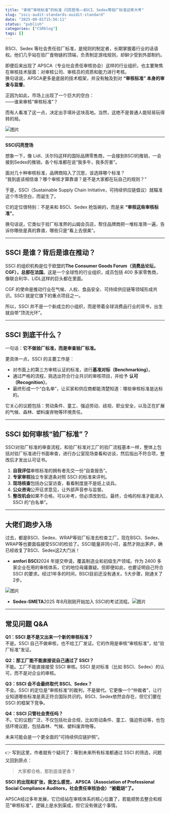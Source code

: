 ```yaml
---
title: "审核“审核标准”的标准 闪亮登场——BSCI、Sedex等验厂标准迎来大考"
slug: "ssci-audit-standards-auidit-standard"
date: "2025-09-01T15:56:11"
status: "publish"
categories: ["CSRblog"]
tags: []
---
```


BSCI、Sedex 等社会责任验厂标准，是规则的制定者，长期掌握着行业的话语权。他们几乎站在验厂食物链的顶端，负责制定游戏规则，却鲜少受到外部制约。

即便后来出现了 APSCA（专业社会责任审核协会）这样的行业组织，也主要聚焦在审核技术层面：对审核公司、审核员的资质和能力进行考核。  
换句话说，APSCA更多是底层的技术框架，并没有触及到对 **“审核标准” 本身的审查与监督**。

正因为如此，市场上出现了一个巨大的空白：  
——谁来审核“审核标准”？

而有人看准了这一点，决定出手填补这块高地。当然，这绝不是普通人能轻易玩得转的局。

![图片](https://mmbiz.qpic.cn/mmbiz_png/4mruicD4E4iaJrY03EPjMiabuXG9O7icZ5pIvWdsYpYBVbV1AdabJib3ylryOdlCzwsk9GuD34nsNsJ2AozdTXWyeIQ/640?wx_fmt=png&from=appmsg&watermark=1&tp=webp&wxfrom=5&wx_lazy=1)

* * *

**SSCI闪亮登场**

想象一下，像 Lidl、沃尔玛这样的国际品牌零售商，一会接到BSCI的推销，一会接到Sedex的推销，各个标准都在说“我多牛，我多厉害”。

面对几十种审核标准，品牌商陷入了沉思，该选择哪个标准？  
“我到底该相信谁？哪个审核才算靠谱？是不是大家都在玩自己的规则？”

于是，SSCI（Sustainable Supply Chain Initiative，可持续供应链倡议）就瞄准这个市场空白，而诞生了。

它的定位很特别：不是来和 BSCI、Sedex 抢饭碗的，而是来 **“审核这些审核标准”**。

换句话说，它类似于验厂标准界的山姆会员店，帮住品牌商把一堆标准筛一遍，告诉你哪些是真的靠谱，哪些只是“看上去很美”。

* * *

**SSCI 是谁？背后是谁在推动？**
--------------------

SSCI 的组织机构是位于欧盟的**The Consumer Goods Forum（消费品论坛，CGF），总部在法国**。这是一个全球性的行业组织，成员包括 400 多家零售商，像联合利华、LIDL这样的巨头都在里面。

CGF 的使命是推动行业在气候、人权、食品安全、可持续供应链等领域形成共识。SSCI 就是它旗下的重点项目之一。

所以，SSCI 并不是一个新成立的小组织，而是带着全球消费品行业的背书，出生就自带“顶流光环”。

* * *

**SSCI 到底干什么？**
---------------

一句话：**它不做验厂标准，而是审查验厂标准。**

更具体一点，SSCI 的主要工作是：

*   对市面上的第三方审核认证的标准，进行**基准对标（Benchmarking）**。
*   通过严格的流程，挑选出符合行业共识的审核项目，并给予 **认可（Recognition）**。
*   最终形成一个“白名单”，让买家和供应商都能清楚知道：哪些审核标准是达标的。

它关心的议题包括：劳动条件、童工、强迫劳动、歧视、职业安全，以及正在扩展的气候、森林、塑料废弃物等环境责任。

* * *

**SSCI 如何审核“验厂标准”？**
--------------------

SSCI对验厂标准的审查流程，和验厂标准对工厂的验厂流程基本一样，整体上包括对验厂标准进行书面审查，进行办公室现场查看和访谈，然后指出不符合项，整改后才发出认可证书。

1.  **自我评估**审核标准的拥有者先交一份“自查报告”。
2.  **专家审核**独立专家逐条对照 SSCI 的标准来评判。
3.  **现场核查**包括办公室访查，看看制度是不是纸上谈兵。
4.  **公众咨询**公开征求意见，让外部声音参与监督。
5.  **整改机会**如果不合格，可以补考，但必须改到位。最终，合格的标准才能进入 SSCI 的“白名单”。

* * *

**大佬们跑步入场**
-----------

过去，都是BSCI、Sedex、WRAP等验厂标准去检查工厂，现在BSCI、Sedex、WRAP等也要面临接受SSCI的检验了。SSCI能量非同小可，虽然才刚出茅庐，确已经收复了BSCI、Sedex这2大门派！

*   **amfori BSCI**2024 年提交申请，覆盖制造业和初级生产领域。作为 2400 多家企业在用的审核体系，它的地位毋庸置疑。但即便如此，也要证明自己符合 SSCI 的要求。经过1年多的时间，BSCI目前还没有通关。5大步骤，刚通关了2步。

![图片](https://mmbiz.qpic.cn/mmbiz_png/4mruicD4E4iaJrY03EPjMiabuXG9O7icZ5pI6KicaHd4QuVn3MZVRqfO9quzgkCtr0XtWkZQ42UUrGgQwFXflWQiaibWA/640?wx_fmt=png&from=appmsg&watermark=1&tp=webp&wxfrom=5&wx_lazy=1)

*   **Sedex-SMETA**2025 年8月刚刚开始加入 SSCI的考试流程。![图片](https://mmbiz.qpic.cn/mmbiz_png/4mruicD4E4iaJrY03EPjMiabuXG9O7icZ5pIvWQUkEiac4CBX6vQ9BeGqYBlM1ECD0NkX8bPFTmzlh716ib0gUtE0Adw/640?wx_fmt=png&from=appmsg&watermark=1&tp=webp&wxfrom=5&wx_lazy=1)

* * *

**常见问题 Q&A**
------------

**Q1：SSCI 是不是又出来一个新的审核标准？**  
不是。SSCI 自己不做审核，也不给工厂发证。它的作用是审核“审核标准”，给“验厂标准”发证。

**Q2：那工厂能不能直接说自己通过了 SSCI？**  
不能。工厂不能直接接受 SSCI 审核。SSCI 是对标准（比如 BSCI、Sedex）的认可，而不是对企业的审核。

**Q3：SSCI 会不会最终取代 BSCI、Sedex？**  
不会。SSCI 的定位是“审核标准”的裁判，不是替代。它更像一个“仲裁者”，让行业知道哪些标准是真正符合国际共识的。BSCI、Sedex依然会存在，但它们要在 SSCI 的框架下竞争。

**Q4：SSCI 只管社会责任吗？**  
不。它的议题广泛，不仅包括社会合规，比如劳动条件、童工、强迫劳动等，也包括环境议题，包括森林、气候、塑料废弃物等。

未来可能会是一个更全面的“可持续供应链护照”。

* * *

👉 写到这里，作者就有个疑问了：等到未来所有标准都通过 SSCI 的筛选，问题又回到原点：  

> 大家都合格，那到底谁更香？

**SSCI 的出现和扩张，我怎么感觉， APSCA（Association of Professional Social Compliance Auditors，社会责任审核协会）“被截胡”了。**

APSCA经过多年发展，它已经站在审核体系的核心位置了，若能顺势去整合和规范“审核标准”，逻辑上是水到渠成，但它没有做这个事情。